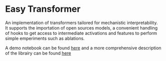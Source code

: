 # Easy Transformer

An implementation of transformers tailored for mechanistic interpretability.
It supports the importation of open sources models, a convenient handling of hooks 
to get access to intermediate activations and features to perform simple emperiments such as ablations.

A demo notebook can be found [here](https://colab.research.google.com/drive/1MvYbd7JqhXFSz3tfRYG7WTbOvdbQRa9q?usp=sharing) and a more comprehensive description of the librairy can be found [here](https://colab.research.google.com/drive/1_tH4PfRSPYuKGnJbhC1NqFesOYuXrir_#scrollTo=zs8juArnyuyB)


